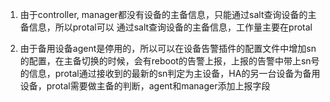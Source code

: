 1. 由于controller, manager都没有设备的主备信息，只能通过salt查询设备的主备信息，所以protal可以 通过salt查询设备的主备信息，工作量主要在protal

2. 由于备用设备agent是停用的，所以可以在设备告警插件的配置文件中增加sn的配置，在主备切换的时候，会有reboot的告警上报，上报的告警中带上sn号的信息，protal通过接收到的最新的sn判定为主设备，HA的另一台设备为备用设备，protal需要做主备的判断，agent和manager添加上报字段
